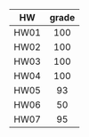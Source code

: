 | HW  | grade     |  
| ----|:---------:|
| HW01| 100       | 
| HW02| 100       | 
| HW03| 100       | 
| HW04| 100       | 
| HW05| 93        | 
| HW06| 50        | 
| HW07| 95        |  